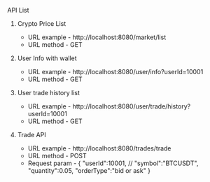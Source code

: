 API List
1. Crypto Price List 
   - URL example - http://localhost:8080/market/list
   - URL method - GET
   
2. User Info with wallet 
   - URL example - http://localhost:8080/user/info?userId=10001
   - URL method - GET
   
3. User trade history list
    - URL example - http://localhost:8080/user/trade/history?userId=10001
    - URL method - GET
4. Trade API
    - URL example - http://localhost:8080/trades/trade
    - URL method - POST
    - Request param - {
      "userId":10001, //
      "symbol":"BTCUSDT",
      "quantity":0.05,
      "orderType":"bid or ask"
      }
